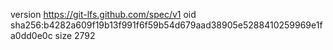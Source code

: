 version https://git-lfs.github.com/spec/v1
oid sha256:b4282a609f19b13f991f6f59b54d679aad38905e5288410259969e1fa0dd0e0c
size 2792
